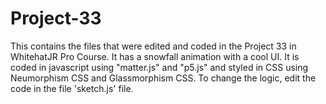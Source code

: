 # Project-33
This contains the files that were edited and coded in the Project 33 in WhitehatJR Pro Course. It has a snowfall animation with a cool UI. It is coded in javascript using "matter.js" and "p5.js" and styled in CSS using Neumorphism CSS and Glassmorphism CSS. To change the logic, edit the code in the file 'sketch.js' file.
